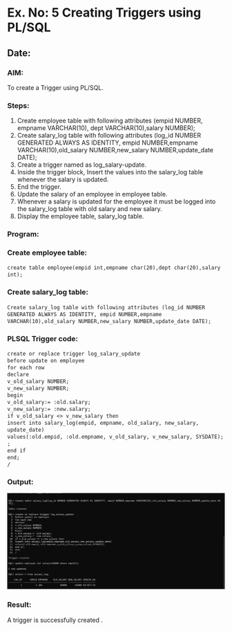 # Ex. No: 5 Creating Triggers using PL/SQL
## Date:

### AIM:
To create a Trigger using PL/SQL.
### Steps:
1. Create employee table with following attributes (empid NUMBER, empname VARCHAR(10), dept VARCHAR(10),salary NUMBER);
2. Create salary_log table with following attributes (log_id NUMBER GENERATED ALWAYS AS IDENTITY, empid NUMBER,empname VARCHAR(10),old_salary NUMBER,new_salary NUMBER,update_date DATE);
3. Create a trigger named as log_salary-update.
4. Inside the trigger block, Insert the values into the salary_log table whenever the salary is updated.
5. End the trigger.
6. Update the salary of an employee in employee table.
7. Whenever a salary is updated for the employee it must be logged into the salary_log table with old salary and new salary.
8. Display the employee table, salary_log table.

### Program:
### Create employee table:
```
create table employee(empid int,empname char(20),dept char(20),salary int);
```

### Create salary_log table:
```
Create salary_log table with following attributes (log_id NUMBER GENERATED ALWAYS AS IDENTITY, empid NUMBER,empname VARCHAR(10),old_salary NUMBER,new_salary NUMBER,update_date DATE);
```

### PLSQL Trigger code:
```
create or replace trigger log_salary_update
before update on employee 
for each row
declare
v_old_salary NUMBER;
v_new_salary NUMBER;
begin
v_old_salary:= :old.salary;
v_new_salary:= :new.salary;
if v_old_salary <> v_new_salary then
insert into salary_log(empid, empname, old_salary, new_salary, update_date)
values(:old.empid, :old.empname, v_old_salary, v_new_salary, SYSDATE); ;
end if 
end;
/
```
### Output:
![EX-NO-5-CREATING-TRIGGERS-USING-PL-SQL](trigger.png)
### Result:
A trigger is successfully created .
